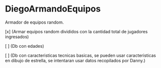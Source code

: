 # DiegoArmandoEquipos
Armador de equipos random.

[x] (Armar equipos random divididos con la cantidad total de jugadores ingresados)

[ ] (Db con edades)

[ ] (Db con caracteristicas tecnicas basicas, se pueden usar caracteristicas en dibujo de estrella, 
       se intentaran usar datos recopilados por Danny.)

